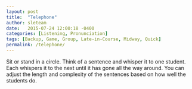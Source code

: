 ```yaml
---
layout: post
title:  "Telephone"
author: sleteam
date:   2015-07-24 12:00:18 -0400
categories: [Listening, Pronunciation]
tags: [Backup, Game, Group, Late-in-Course, Midway, Quick]
permalink: /telephone/
---
```

Sit or stand in a circle. Think of a sentence and whisper it to one student. Each whispers it to the next until it has gone all the way around. You can adjust the length and complexity of the sentences based on how well the students do.